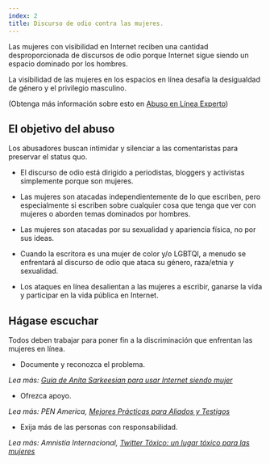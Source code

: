 ```yaml
---
index: 2
title: Discurso de odio contra las mujeres.
---
```

Las mujeres con visibilidad en Internet reciben una cantidad desproporcionada de discursos de odio porque Internet sigue siendo un espacio dominado por los hombres.

La visibilidad de las mujeres en los espacios en línea desafía la desigualdad de género y el privilegio masculino.

(Obtenga más información sobre esto en [Abuso en Línea Experto](umbrella://communications/online-abuse/expert))

## El objetivo del abuso

Los abusadores buscan intimidar y silenciar a las comentaristas para preservar el status quo.

*   El discurso de odio está dirigido a periodistas, bloggers y activistas simplemente porque son mujeres.

*   Las mujeres son atacadas independientemente de lo que escriben, pero especialmente si escriben sobre cualquier cosa que tenga que ver con mujeres o aborden temas dominados por hombres.

*   Las mujeres son atacadas por su sexualidad y apariencia física, no por sus ideas.

*   Cuando la escritora es una mujer de color y/o LGBTQI, a menudo se enfrentará al discurso de odio que ataca su género, raza/etnia y sexualidad.

*   Los ataques en línea desalientan a las mujeres a escribir, ganarse la vida y participar en la vida pública en Internet.

## Hágase escuchar

Todos deben trabajar para poner fin a la discriminación que enfrentan las mujeres en línea.

*   Documente y reconozca el problema.

*Lea más: [Guía de Anita Sarkeesian para usar Internet siendo mujer](https://www.marieclaire.com/culture/news/a13403/online-harassment-terms-fight-back/)*

*   Ofrezca apoyo.

*Lea más: PEN America, [Mejores Prácticas para Aliados y Testigos](https://onlineharassmentfieldmanual.pen.org/best-practices-for-allies-and-witnesses/)*

*   Exija más de las personas con responsabilidad.

*Lea más: Amnistía Internacional, [Twitter Tóxico: un lugar tóxico para las mujeres](https://www.amnesty.org/en/latest/research/2018/03/online-violence-against-women-chapter-1/#topanchor)*